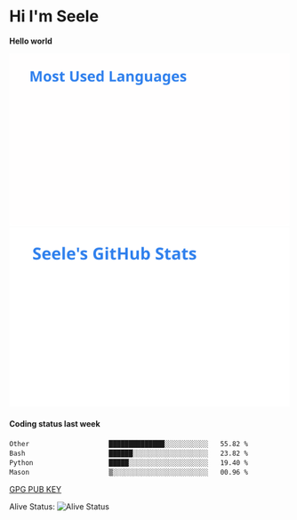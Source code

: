 <h1>Hi I'm Seele</h1>

<b>Hello world</b>

<img src='/assets/top-langs.svg' alt="Seele's github langs"> <img src='/assets/stats.svg' alt="Seele's github stats" >

<h4>Coding status last week </h4>

<!--START_SECTION:waka-->

```txt
Other                    ██████████████░░░░░░░░░░░   55.82 %
Bash                     ██████░░░░░░░░░░░░░░░░░░░   23.82 %
Python                   █████░░░░░░░░░░░░░░░░░░░░   19.40 %
Mason                    ▒░░░░░░░░░░░░░░░░░░░░░░░░   00.96 %
```

<!--END_SECTION:waka-->

[GPG PUB KEY](https://keys.openpgp.org/vks/v1/by-fingerprint/3FCE91BF5B9666B55B67213C4C57B7824A5B6680)

Alive Status: ![Alive Status](https://hc.dvd.moe/b/2/8b44cecc-1f43-4449-9b4b-9c7fd754673c.svg)
